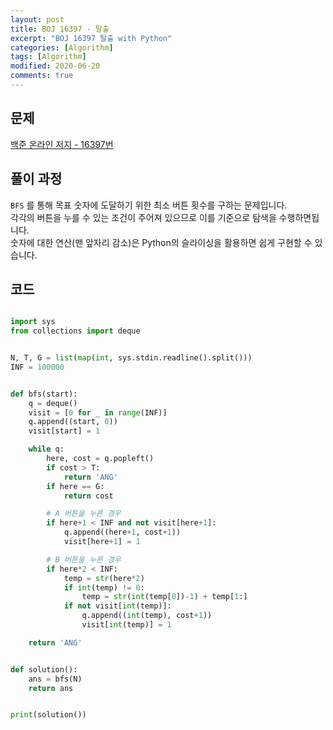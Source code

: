 ```yaml
---
layout: post
title: BOJ 16397 - 탈출
excerpt: "BOJ 16397 탈출 with Python"
categories: [Algorithm]
tags: [Algorithm]
modified: 2020-06-20
comments: true
---
```


## 문제
[백준 온라인 저지 - 16397번](https://www.acmicpc.net/problem/16397)

## 풀이 과정
`BFS` 를 통해 목표 숫자에 도달하기 위한 최소 버튼 횟수를 구하는 문제입니다. <br>
각각의 버튼을 누를 수 있는 조건이 주어져 있으므로 이를 기준으로 탐색을 수행하면됩니다. <br>
숫자에 대한 연산(맨 앞자리 감소)은 Python의 슬라이싱을 활용하면 쉽게 구현할 수 있습니다. <br>

## 코드

~~~ python

import sys
from collections import deque


N, T, G = list(map(int, sys.stdin.readline().split()))
INF = 100000


def bfs(start):
    q = deque()
    visit = [0 for _ in range(INF)]
    q.append((start, 0))
    visit[start] = 1

    while q:
        here, cost = q.popleft()
        if cost > T:
            return 'ANG'
        if here == G:
            return cost

        # A 버튼을 누른 경우
        if here+1 < INF and not visit[here+1]:
            q.append((here+1, cost+1))
            visit[here+1] = 1

        # B 버튼을 누른 경우
        if here*2 < INF:
            temp = str(here*2)
            if int(temp) != 0:
                temp = str(int(temp[0])-1) + temp[1:]
            if not visit[int(temp)]:
                q.append((int(temp), cost+1))
                visit[int(temp)] = 1

    return 'ANG'


def solution():
    ans = bfs(N)
    return ans


print(solution())

~~~